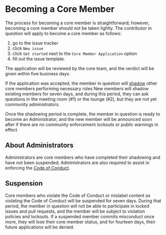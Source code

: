 # Becoming a Core Member

The process for becoming a core member is straightforward; however, becoming a core member should not be taken lightly.
The contributor in question will apply to become a core member as follows:
1. go to the issue tracker
2. click `New issue`
3. click `Get started` next to the `Core Member Application` option
4. fill out the issue template.

The application will be reviewed by the core team, and the verdict will be given within five business days.

If the application was accepted, the member in question will [shadow](https://www.gartner.com/en/human-resources/glossary/job-shadowing) other core members performing necessary roles
New members will shadow existing members for seven days, and during this period, they can ask questions in the meeting room (#1) or the lounge (#2), but they are not yet community administrators.

Once the shadowing period is complete, the member in question is ready to become an Administrator,
and the new member will be announced soon after if there are no community enforcement lockouts or public warnings in effect.

## About Administrators

Administrators are core members who have completed their shadowing and have not been suspended;
Administrators are also required to assist in enforcing the [Code of Conduct](CODE_OF_CONDUCT.md).

## Suspension

Core members who violate the Code of Conduct or mislabel content as violating the Code of Conduct will be suspended for seven days.
During that period, the member in question will not be able to participate in locked issues and pull requests,
and the member will be subject to violation policies and lockouts.
If a suspended member commits misconduct once more, they will lose their core member status,
and for fourteen days, their future applications will be denied.
